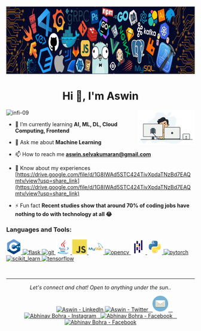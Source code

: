 <p align="center"><img src="https://github.com/Infi-09/Infi-09/blob/main/header.png" width="1380px" height="180px"></p>
<h1 align="center">Hi 👋, I'm Aswin</h1>
<img src="https://github.com/Infi-09/Infi-09/blob/main/intro.gif" width="30%" align="right">

<p align="left"> <img src="https://komarev.com/ghpvc/?username=infi-09&label=Profile%20views&color=0e75b6&style=flat" alt="infi-09" /> </p>

- 🌱 I’m currently learning **AI, ML, DL, Cloud Computing, Frontend**

- 💬 Ask me about **Machine Learning**

- 📫 How to reach me **aswin.selvakumaran@gmail.com**

- 📄 Know about my experiences [https://drive.google.com/file/d/1G8IWAd5STC424TivXpdaTNzBd7EAQmtv/view?usp=share_link](https://drive.google.com/file/d/1G8IWAd5STC424TivXpdaTNzBd7EAQmtv/view?usp=share_link)

- ⚡ Fun fact **Recent studies show that around 70% of coding jobs have nothing to do with technology at all 😂**

<h3 align="left">Languages and Tools:</h3>
<p align="left"> 
	<a href="https://www.w3schools.com/cpp/" target="_blank" rel="noreferrer"> <img src="https://raw.githubusercontent.com/devicons/devicon/master/icons/cplusplus/cplusplus-original.svg" alt="cplusplus" width="40" height="40"/> </a>
	<a href="https://flask.palletsprojects.com/" target="_blank" rel="noreferrer"> <img src="https://www.vectorlogo.zone/logos/pocoo_flask/pocoo_flask-icon.svg" alt="flask" width="40" height="40"/> </a> <a href="https://git-scm.com/" target="_blank" rel="noreferrer"> <img src="https://www.vectorlogo.zone/logos/git-scm/git-scm-icon.svg" alt="git" width="40" height="40"/> </a> 
	<a href="https://www.java.com" target="_blank" rel="noreferrer"> <img src="https://raw.githubusercontent.com/devicons/devicon/master/icons/java/java-original.svg" alt="java" width="40" height="40"/> </a> 
	<a href="https://developer.mozilla.org/en-US/docs/Web/JavaScript" target="_blank" rel="noreferrer"> <img src="https://raw.githubusercontent.com/devicons/devicon/master/icons/javascript/javascript-original.svg" alt="javascript" width="40" height="40"/> </a>
	<a href="https://www.mysql.com/" target="_blank" rel="noreferrer"> <img src="https://raw.githubusercontent.com/devicons/devicon/master/icons/mysql/mysql-original-wordmark.svg" alt="mysql" width="40" height="40"/> </a> <a href="https://opencv.org/" target="_blank" rel="noreferrer"> <img src="https://www.vectorlogo.zone/logos/opencv/opencv-icon.svg" alt="opencv" width="40" height="40"/> </a> 
	<a href="https://pandas.pydata.org/" target="_blank" rel="noreferrer"> <img src="https://raw.githubusercontent.com/devicons/devicon/2ae2a900d2f041da66e950e4d48052658d850630/icons/pandas/pandas-original.svg" alt="pandas" width="40" height="40"/> </a> 
	<a href="https://www.python.org" target="_blank" rel="noreferrer"> <img src="https://raw.githubusercontent.com/devicons/devicon/master/icons/python/python-original.svg" alt="python" width="40" height="40"/> </a>
	<a href="https://pytorch.org/" target="_blank" rel="noreferrer"> <img src="https://www.vectorlogo.zone/logos/pytorch/pytorch-icon.svg" alt="pytorch" width="40" height="40"/> </a>
	<a href="https://scikit-learn.org/" target="_blank" rel="noreferrer"> <img src="https://upload.wikimedia.org/wikipedia/commons/0/05/Scikit_learn_logo_small.svg" alt="scikit_learn" width="40" height="40"/> </a> 
	<a href="https://seaborn.pydata.org/" target="_blank" rel="noreferrer">  <img src="https://www.vectorlogo.zone/logos/tensorflow/tensorflow-icon.svg" alt="tensorflow" width="40" height="40"/> </a> </p>
<br>
<hr>
<p align="center">
<i>Let's connect and chat! Open to anything under the sun..</i><br>
<p align="center">
	&nbsp;&nbsp;&nbsp;&nbsp;&nbsp;&nbsp;&nbsp;&nbsp;&nbsp;&nbsp;&nbsp;&nbsp;&nbsp;&nbsp;&nbsp;&nbsp;&nbsp;&nbsp;
	<a href="https://linkedin.com/in/aswin-s-76211721a">
		<img alt="Aswin - LinkedIn" width="40px" src="https://raw.githubusercontent.com/rahuldkjain/github-profile-readme-generator/master/src/images/icons/Social/linked-in-alt.svg"/>
	</a>
	<a href="https://twitter.com/infinity0099">
		<img alt="Aswin - Twitter" width="42px" src="https://raw.githubusercontent.com/rahuldkjain/github-profile-readme-generator/master/src/images/icons/Social/twitter.svg"/>
	</a>
	<a href="mailto:aswin.selvakumaran@gmail.com">
		&nbsp;&nbsp;<img alt="Abhinav Bohra - Mail" width="42px" src="https://github.com/abhinav-bohra/abhinav-bohra/blob/main/icons/email.svg"/>
	</a>
	<a href="https://instagram.com/aswin_frozz">
		&nbsp;&nbsp;<img alt="Abhinav Bohra - Instagram" width="42px" src="https://raw.githubusercontent.com/rahuldkjain/github-profile-readme-generator/master/src/images/icons/Social/instagram.svg"/>
	</a>
	<a href="https://kaggle.com/aswinfroze">
		&nbsp;&nbsp;<img alt="Abhinav Bohra - Facebook" width="42px" src="https://raw.githubusercontent.com/rahuldkjain/github-profile-readme-generator/master/src/images/icons/Social/kaggle.svg"/>
	</a>
	<a href="https://www.leetcode.com/infinity09">
		&nbsp;&nbsp;<img alt="Abhinav Bohra - Facebook" width="42px" src="https://raw.githubusercontent.com/rahuldkjain/github-profile-readme-generator/master/src/images/icons/Social/leet-code.svg"/>
	</a>
</p><br>
